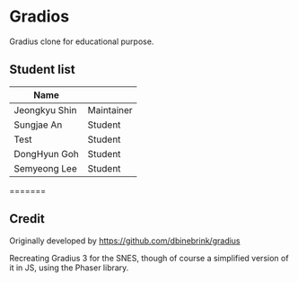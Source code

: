 # Gradios

Gradius clone for educational purpose.

## Student list

| Name         |            |
|--------------|------------|
| Jeongkyu Shin| Maintainer |
| Sungjae An| Student |
| Test         | Student    |
| DongHyun Goh | Student    |
| Semyeong Lee|Student|
=======

## Credit

Originally developed by https://github.com/dbinebrink/gradius

Recreating Gradius 3 for the SNES, though of course a simplified version of it in JS, using the Phaser library.

